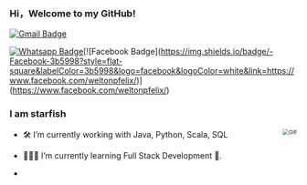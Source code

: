 ### Hi，Welcome to my GitHub!

[![Gmail Badge](https://img.shields.io/badge/-Gmail-c14438?style=flat-square&logo=Gmail&logoColor=white&link=mailto:contato.weltonf@gmail.com)](mailto:contato.weltonf@gmail.com)

[![Whatsapp Badge](https://img.shields.io/badge/-Wechat-4CA143?style=flat-square&labelColor=4CA143&logo=wechat&logoColor=white)](https://api.whatsapp.com/send?phone=5581984434580&text=Hi!)[![Facebook Badge](https://img.shields.io/badge/-Facebook-3b5998?style=flat-square&labelColor=3b5998&logo=facebook&logoColor=white&link=https://www.facebook.com/weltonpfelix/)](https://www.facebook.com/weltonpfelix/)

### I am starfish

-  <img align="right" alt="GIF" src="https://media.giphy.com/media/iIqmM5tTjmpOB9mpbn/giphy.gif" style="zoom: 67%;" />🛠 I’m currently working with Java, Python, Scala, SQL

- 👨🏻‍💻 I’m currently learning Full Stack Development 🚀.
- 

